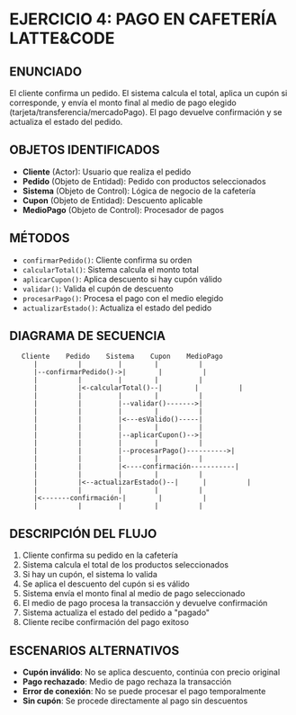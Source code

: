 # EJERCICIO 4: PAGO EN CAFETERÍA LATTE&CODE

## ENUNCIADO
El cliente confirma un pedido. El sistema calcula el total, aplica un cupón si corresponde, y envía el monto final al medio de pago elegido (tarjeta/transferencia/mercadoPago). El pago devuelve confirmación y se actualiza el estado del pedido.

## OBJETOS IDENTIFICADOS
- **Cliente** (Actor): Usuario que realiza el pedido
- **Pedido** (Objeto de Entidad): Pedido con productos seleccionados
- **Sistema** (Objeto de Control): Lógica de negocio de la cafetería
- **Cupon** (Objeto de Entidad): Descuento aplicable
- **MedioPago** (Objeto de Control): Procesador de pagos

## MÉTODOS
- `confirmarPedido()`: Cliente confirma su orden
- `calcularTotal()`: Sistema calcula el monto total
- `aplicarCupon()`: Aplica descuento si hay cupón válido
- `validar()`: Valida el cupón de descuento
- `procesarPago()`: Procesa el pago con el medio elegido
- `actualizarEstado()`: Actualiza el estado del pedido

## DIAGRAMA DE SECUENCIA

```
   Cliente    Pedido    Sistema    Cupon    MedioPago
      |          |         |        |          |
      |--confirmarPedido()->|        |          |
      |          |         |        |          |
      |          |<-calcularTotal()--|        |          |
      |          |         |        |          |
      |          |         |--validar()------->|
      |          |         |        |          |
      |          |         |<---esValido()-----|
      |          |         |        |          |
      |          |         |--aplicarCupon()-->|
      |          |         |        |          |
      |          |         |--procesarPago()---------->|
      |          |         |        |          |
      |          |         |<----confirmación-----------|
      |          |         |        |          |
      |          |<--actualizarEstado()--|      |          |
      |          |         |        |          |
      |<-------confirmación-|        |          |
      |          |         |        |          |
```

## DESCRIPCIÓN DEL FLUJO
1. Cliente confirma su pedido en la cafetería
2. Sistema calcula el total de los productos seleccionados
3. Si hay un cupón, el sistema lo valida
4. Se aplica el descuento del cupón si es válido
5. Sistema envía el monto final al medio de pago seleccionado
6. El medio de pago procesa la transacción y devuelve confirmación
7. Sistema actualiza el estado del pedido a "pagado"
8. Cliente recibe confirmación del pago exitoso

## ESCENARIOS ALTERNATIVOS
- **Cupón inválido**: No se aplica descuento, continúa con precio original
- **Pago rechazado**: Medio de pago rechaza la transacción
- **Error de conexión**: No se puede procesar el pago temporalmente
- **Sin cupón**: Se procede directamente al pago sin descuentos
